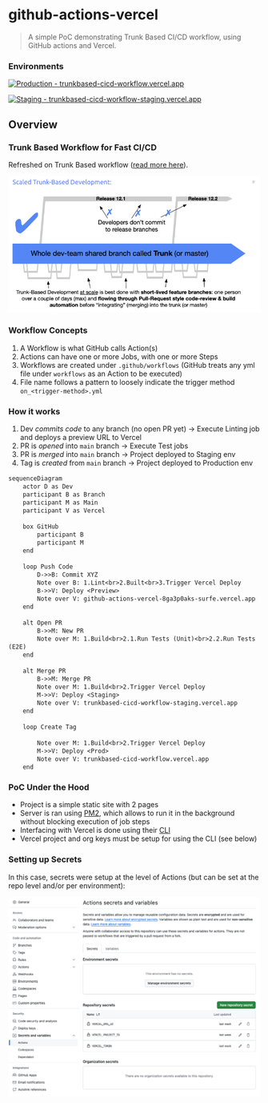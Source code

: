 # github-actions-vercel
> A simple PoC demonstrating Trunk Based CI/CD workflow, using GitHub actions and Vercel.

### Environments

[![Production - trunkbased-cicd-workflow.vercel.app](https://img.shields.io/badge/Production-trunkbased--cicd--workflow.vercel.app-2ea44f)](https://trunkbased-cicd-workflow.vercel.app/)

[![Staging - trunkbased-cicd-workflow-staging.vercel.app](https://img.shields.io/static/v1?label=Staging&message=trunkbased-cicd-workflow-staging.vercel.app&color=orange)](https://trunkbased-cicd-workflow-staging.vercel.app/)

## Overview

### Trunk Based Workflow for Fast CI/CD

Refreshed on Trunk Based workflow ([read more here](https://trunkbaseddevelopment.com/)).

![Trunk based workflow](static/trunk.png)


### Workflow Concepts

1. A Workflow is what GitHub calls Action(s)
2. Actions can have one or more Jobs, with one or more Steps
3. Workflows are created under `.github/workflows` (GitHub treats any yml file under `workflows` as an Action to be executed)
4. File name follows a pattern to loosely indicate the trigger method `on_<trigger-method>.yml`

### How it works

1. Dev _commits code_ to any branch (no open PR yet) -> Execute Linting job and deploys a preview URL to Vercel
2. PR is _opened_ into `main` branch -> Execute Test jobs
3. PR is _merged_ into `main` branch -> Project deployed to Staging env
4. Tag is _created_ from `main` branch -> Project deployed to Production env

```mermaid
sequenceDiagram
    actor D as Dev
    participant B as Branch
    participant M as Main
    participant V as Vercel

    box GitHub
        participant B
        participant M
    end

    loop Push Code
        D->>B: Commit XYZ
        Note over B: 1.Lint<br>2.Built<br>3.Trigger Vercel Deploy
        B->>V: Deploy <Preview>
        Note over V: github-actions-vercel-8ga3p0aks-surfe.vercel.app
    end

    alt Open PR
        B->>M: New PR
        Note over M: 1.Build<br>2.1.Run Tests (Unit)<br>2.2.Run Tests (E2E)
    end
    
    alt Merge PR
        B->>M: Merge PR
        Note over M: 1.Build<br>2.Trigger Vercel Deploy
        M->>V: Deploy <Staging>
        Note over V: trunkbased-cicd-workflow-staging.vercel.app
    end

    loop Create Tag

        Note over M: 1.Build<br>2.Trigger Vercel Deploy
        M->>V: Deploy <Prod>
        Note over V: trunkbased-cicd-workflow.vercel.app
    end
```

### PoC Under the Hood

- Project is a simple static site with 2 pages
- Server is ran using [PM2](https://www.npmjs.com/package/pm2), which allows to run it in the background without blocking execution of job steps
- Interfacing with Vercel is done using their [CLI](https://vercel.com/docs/cli)
- Vercel project and org keys must be setup for using the CLI (see below)

### Setting up Secrets

In this case, secrets were setup at the level of Actions (but can be set at the repo level and/or per environment):

![Trunk based workflow](static/secrets.png)

